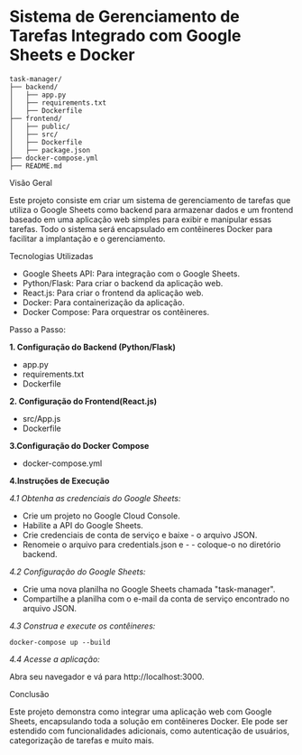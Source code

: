 # Sistema de Gerenciamento de Tarefas Integrado com Google Sheets e Docker

```
task-manager/
├── backend/
│   ├── app.py
│   ├── requirements.txt
│   ├── Dockerfile
├── frontend/
│   ├── public/
│   ├── src/
│   ├── Dockerfile
│   ├── package.json
├── docker-compose.yml
├── README.md
```


Visão Geral

Este projeto consiste em criar um sistema de gerenciamento de tarefas que utiliza o Google Sheets como backend para armazenar dados e um frontend baseado em uma aplicação web simples para exibir e manipular essas tarefas. Todo o sistema será encapsulado em contêineres Docker para facilitar a implantação e o gerenciamento.

Tecnologias Utilizadas

- Google Sheets API: Para integração com o Google Sheets.
- Python/Flask: Para criar o backend da aplicação web.
- React.js: Para criar o frontend da aplicação web.
- Docker: Para containerização da aplicação.
- Docker Compose: Para orquestrar os contêineres.

Passo a Passo:

**1. Configuração do Backend (Python/Flask)**
- app.py
- requirements.txt
- Dockerfile


**2. Configuração do Frontend(React.js)**
- src/App.js
- Dockerfile


**3.Configuração do Docker Compose**
- docker-compose.yml


**4.Instruções de Execução**

*4.1 Obtenha as credenciais do Google Sheets:*
- Crie um projeto no Google Cloud Console.
- Habilite a API do Google Sheets.
- Crie credenciais de conta de serviço e baixe - o arquivo JSON.
- Renomeie o arquivo para credentials.json e - - coloque-o no diretório backend.

*4.2 Configuração do Google Sheets:*
- Crie uma nova planilha no Google Sheets chamada "task-manager".
- Compartilhe a planilha com o e-mail da conta de serviço encontrado no arquivo JSON.

*4.3 Construa e execute os contêineres:*

`docker-compose up --build`


*4.4 Acesse a aplicação:*

Abra seu navegador e vá para http://localhost:3000.


Conclusão

Este projeto demonstra como integrar uma aplicação web com Google Sheets, encapsulando toda a solução em contêineres Docker. Ele pode ser estendido com funcionalidades adicionais, como autenticação de usuários, categorização de tarefas e muito mais.





